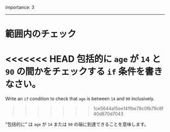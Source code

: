 importance: 3

---

# 範囲内のチェック

<<<<<<< HEAD
包括的に `age` が `14` と `90` の間かをチェックする `if` 条件を書きなさい。
=======
Write an `if` condition to check that `age` is between `14` and `90` inclusively.
>>>>>>> 1ce5644a15ee141fbe78c0fb79c8f40d870d7043

"包括的に" は `age` が `14` または `90` の端に到達できることを意味します。

